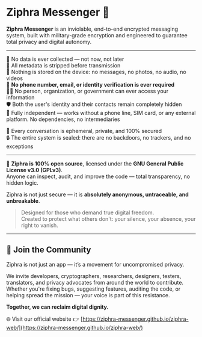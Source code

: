 # Ziphra Messenger 🔐

**Ziphra Messenger** is an inviolable, end-to-end encrypted messaging system, built with military-grade encryption and engineered to guarantee total privacy and digital autonomy.

---

🚫 No data is ever collected — not now, not later  
🧹 All metadata is stripped before transmission  
📱 Nothing is stored on the device: no messages, no photos, no audio, no videos  
🧾 **No phone number, email, or identity verification is ever required**  
🕵️‍♂️ No person, organization, or government can ever access your information  
🛡️ Both the user's identity and their contacts remain completely hidden  
📶 Fully independent — works without a phone line, SIM card, or any external platform. No dependencies, no intermediaries  

💬 Every conversation is ephemeral, private, and 100% secured  
🔒 The entire system is sealed: there are no backdoors, no trackers, and no exceptions  

---

📖 **Ziphra is 100% open source**, licensed under the **GNU General Public License v3.0 (GPLv3)**.  
Anyone can inspect, audit, and improve the code — total transparency, no hidden logic.

Ziphra is not just secure — it is **absolutely anonymous, untraceable, and unbreakable**.

> Designed for those who demand true digital freedom.  
> Created to protect what others don't: your silence, your absence, your right to vanish.

---

## 🤝 Join the Community

Ziphra is not just an app — it’s a movement for uncompromised privacy.

We invite developers, cryptographers, researchers, designers, testers, translators, and privacy advocates from around the world to contribute.  
Whether you're fixing bugs, suggesting features, auditing the code, or helping spread the mission — your voice is part of this resistance.

**Together, we can reclaim digital dignity.**

🌐 Visit our official website 👉 [https://ziphra-messenger.github.io/ziphra-web/](https://ziphra-messenger.github.io/ziphra-web/)


